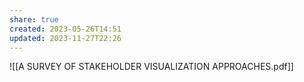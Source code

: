 ```yaml
---
share: true
created: 2023-05-26T14:51
updated: 2023-11-27T22:26
---
```

![[A SURVEY OF STAKEHOLDER VISUALIZATION APPROACHES.pdf]]
